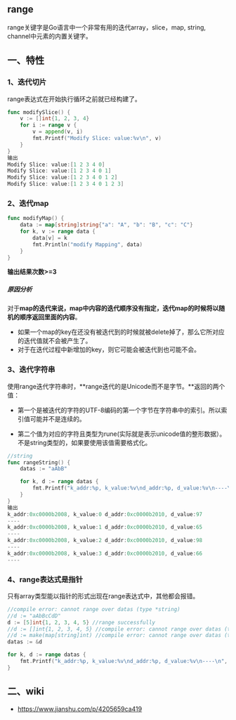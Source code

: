 ## range
range关键字是Go语言中一个非常有用的迭代array，slice，map, string, channel中元素的内置关键字。

## 一、特性
### 1、迭代切片
range表达式在开始执行循环之前就已经构建了。
```go
func modifySlice() {
    v := []int{1, 2, 3, 4}
    for i := range v {
        v = append(v, i)
        fmt.Printf("Modify Slice: value:%v\n", v)
    }
}
输出
Modify Slice: value:[1 2 3 4 0]
Modify Slice: value:[1 2 3 4 0 1]
Modify Slice: value:[1 2 3 4 0 1 2]
Modify Slice: value:[1 2 3 4 0 1 2 3]
```
### 2、迭代map
```go
func modifyMap() {
    data := map[string]string{"a": "A", "b": "B", "c": "C"}
    for k, v := range data {
        data[v] = k
        fmt.Println("modify Mapping", data)
    }
}
```
**输出结果次数>=3**

##### 原因分析
对于**map的迭代来说，map中内容的迭代顺序没有指定，迭代map的时候将以随机的顺序返回里面的内容**。

* 如果一个map的key在还没有被迭代到的时候就被delete掉了，那么它所对应的迭代值就不会被产生了。
* 对于在迭代过程中新增加的key，则它可能会被迭代到也可能不会。

### 3、迭代字符串
使用range迭代字符串时，**range迭代的是Unicode而不是字节。**返回的两个值：
* 第一个是被迭代的字符的UTF-8编码的第一个字节在字符串中的索引。所以索引值可能并不是连续的。

* 第二个值为对应的字符且类型为rune(实际就是表示unicode值的整形数据）。不是string类型的，如果要使用该值需要格式化。

```go
//string
func rangeString() {
    datas := "aAbB"

    for k, d := range datas {
        fmt.Printf("k_addr:%p, k_value:%v\nd_addr:%p, d_value:%v\n----\n", &k, k, &d, d)
    }
}
输出
k_addr:0xc0000b2008, k_value:0 d_addr:0xc0000b2010, d_value:97
----
k_addr:0xc0000b2008, k_value:1 d_addr:0xc0000b2010, d_value:65
----
k_addr:0xc0000b2008, k_value:2 d_addr:0xc0000b2010, d_value:98
----
k_addr:0xc0000b2008, k_value:3 d_addr:0xc0000b2010, d_value:66
----
```

### 4、range表达式是指针
只有array类型能以指针的形式出现在range表达式中，其他都会报错。

```go
//compile error: cannot range over datas (type *string)
//d := "aAbBcCdD"
d := [5]int{1, 2, 3, 4, 5} //range successfully
//d := []int{1, 2, 3, 4, 5} //compile error: cannot range over datas (type *[]int)
//d := make(map[string]int) //compile error: cannot range over datas (type *map[string]int)
datas := &d

for k, d := range datas {
    fmt.Printf("k_addr:%p, k_value:%v\nd_addr:%p, d_value:%v\n----\n", &k, k, &d, d)
}
```

## 二、wiki 
* https://www.jianshu.com/p/4205659ca419